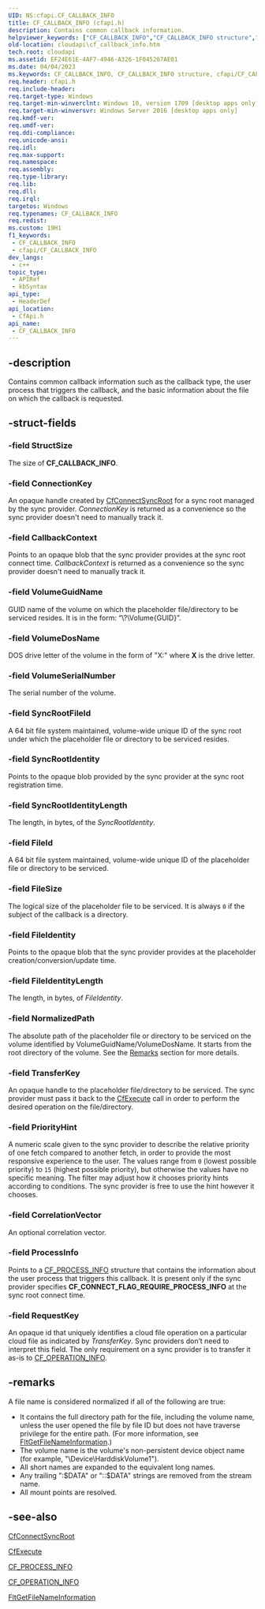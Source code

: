 ```yaml
---
UID: NS:cfapi.CF_CALLBACK_INFO
title: CF_CALLBACK_INFO (cfapi.h)
description: Contains common callback information.
helpviewer_keywords: ["CF_CALLBACK_INFO","CF_CALLBACK_INFO structure","cfapi/CF_CALLBACK_INFO","cloudApi.cf_callback_info"]
old-location: cloudapi\cf_callback_info.htm
tech.root: cloudapi
ms.assetid: EF24E61E-4AF7-4946-A326-1F045267AE01
ms.date: 04/04/2023
ms.keywords: CF_CALLBACK_INFO, CF_CALLBACK_INFO structure, cfapi/CF_CALLBACK_INFO, cloudApi.cf_callback_info
req.header: cfapi.h
req.include-header: 
req.target-type: Windows
req.target-min-winverclnt: Windows 10, version 1709 [desktop apps only]
req.target-min-winversvr: Windows Server 2016 [desktop apps only]
req.kmdf-ver: 
req.umdf-ver: 
req.ddi-compliance: 
req.unicode-ansi: 
req.idl: 
req.max-support: 
req.namespace: 
req.assembly: 
req.type-library: 
req.lib: 
req.dll: 
req.irql: 
targetos: Windows
req.typenames: CF_CALLBACK_INFO
req.redist: 
ms.custom: 19H1
f1_keywords:
 - CF_CALLBACK_INFO
 - cfapi/CF_CALLBACK_INFO
dev_langs:
 - c++
topic_type:
 - APIRef
 - kbSyntax
api_type:
 - HeaderDef
api_location:
 - CfApi.h
api_name:
 - CF_CALLBACK_INFO
---
```


## -description

Contains common callback information such as the callback type, the user process that triggers the callback, and the basic information about the file on which the callback is requested.

## -struct-fields

### -field StructSize

The size of **CF_CALLBACK_INFO**.

### -field ConnectionKey

An opaque handle created by [CfConnectSyncRoot](nf-cfapi-cfconnectsyncroot.md) for a sync root managed by the sync provider. *ConnectionKey* is returned as a convenience so the sync provider doesn't need to manually track it.

### -field CallbackContext

Points to an opaque blob that the sync provider provides at the sync root connect time. *CallbackContext* is returned as a convenience so the sync provider doesn't need to manually track it.

### -field VolumeGuidName

GUID name of the volume on which the placeholder file/directory to be serviced resides. It is in the form: “\\?\Volume{GUID}”.

### -field VolumeDosName

DOS drive letter of the volume in the form of "X:" where **X** is the drive letter.

### -field VolumeSerialNumber

The serial number of the volume.

### -field SyncRootFileId

A 64 bit file system maintained, volume-wide unique ID of the sync root under which the placeholder file or directory to be serviced resides.

### -field SyncRootIdentity

Points to the opaque blob provided by the sync provider at the sync root registration time.

### -field SyncRootIdentityLength

The length, in bytes, of the *SyncRootIdentity*.

### -field FileId

A 64 bit file system maintained, volume-wide unique ID of the placeholder file or directory to be serviced.

### -field FileSize

The logical size of the placeholder file to be serviced. It is always `0` if the subject of the callback is a directory.

### -field FileIdentity

Points to the opaque blob that the sync provider provides at the placeholder creation/conversion/update time.

### -field FileIdentityLength

The length, in bytes, of *FileIdentity*.

### -field NormalizedPath

The absolute path of the placeholder file or directory to be serviced on the volume identified by VolumeGuidName/VolumeDosName. It starts from the root directory of the volume. See the [Remarks](#-remarks) section for more details.

### -field TransferKey

An opaque handle to the placeholder file/directory to be serviced. The sync provider must pass it back to the [CfExecute](nf-cfapi-cfexecute.md) call in order to perform the desired operation on the file/directory.

### -field PriorityHint

A numeric scale given to the sync provider to describe the relative priority of one fetch compared to another fetch, in order to provide the most responsive experience to the user. The values range from `0` (lowest possible priority) to `15` (highest possible priority), but otherwise the values have no specific meaning. The filter may adjust how it chooses priority hints according to conditions. The sync provider is free to use the hint however it chooses.

### -field CorrelationVector

An optional correlation vector.

### -field ProcessInfo

Points to a [CF_PROCESS_INFO](ns-cfapi-cf_process_info.md) structure that contains the information about the user process that triggers this callback. It is present only if the sync provider specifies **CF_CONNECT_FLAG_REQUIRE_PROCESS_INFO** at the sync root connect time.

### -field RequestKey

An opaque id that uniquely identifies a cloud file operation on a particular cloud file as indicated by *TransferKey*. Sync providers don’t need to interpret this field. The only requirement on a sync provider is to transfer it as-is to [CF_OPERATION_INFO](ns-cfapi-cf_operation_info.md).

## -remarks

A file name is considered normalized if all of the following are true:

- It contains the full directory path for the file, including the volume name, unless the user opened the file by file ID but does not have traverse privilege for the entire path. (For more information, see [FltGetFileNameInformation](/windows-hardware/drivers/ddi/content/fltkernel/nf-fltkernel-fltgetfilenameinformation).)
- The volume name is the volume's non-persistent device object name (for example, "\Device\HarddiskVolume1").
- All short names are expanded to the equivalent long names.
- Any trailing ":$DATA" or "::$DATA" strings are removed from the stream name.
- All mount points are resolved.

## -see-also

[CfConnectSyncRoot](nf-cfapi-cfconnectsyncroot.md)

[CfExecute](nf-cfapi-cfexecute.md)

[CF_PROCESS_INFO](ns-cfapi-cf_process_info.md)

[CF_OPERATION_INFO](ns-cfapi-cf_operation_info.md)

[FltGetFileNameInformation](/windows-hardware/drivers/ddi/content/fltkernel/nf-fltkernel-fltgetfilenameinformation)
